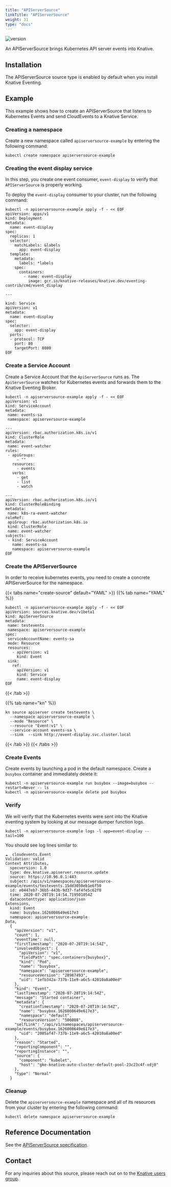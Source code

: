 ```yaml
---
title: "APIServerSource"
linkTitle: "APIServerSource"
weight: 31
type: "docs"
---
```


![version](https://img.shields.io/badge/API_Version-v1beta1-red?style=flat-square)

An APIServerSource brings Kubernetes API server events into Knative.

## Installation

The APIServerSource source type is enabled by default when you install Knative Eventing.

## Example

This example shows how to create an APIServerSource that listens to Kubernetes Events and
send CloudEvents to a Knative Service.

### Creating a namespace

Create a new namespace called `apiserversource-example` by entering the following
command:

```shell
kubectl create namespace apiserversource-example
```

### Creating the event display service

In this step, you create one event consumer, `event-display` to verify that
`APIServerSource` is properly working.

To deploy the `event-display` consumer to your cluster, run the following
command:

```shell
kubectl -n apiserversource-example apply -f - << EOF
apiVersion: apps/v1
kind: Deployment
metadata:
  name: event-display
spec:
  replicas: 1
  selector:
    matchLabels: &labels
      app: event-display
  template:
    metadata:
      labels: *labels
    spec:
      containers:
        - name: event-display
          image: gcr.io/knative-releases/knative.dev/eventing-contrib/cmd/event_display

---

kind: Service
apiVersion: v1
metadata:
  name: event-display
spec:
  selector:
    app: event-display
  ports:
  - protocol: TCP
    port: 80
    targetPort: 8080
EOF
```

### Create a Service Account

Create a Service Account that the `ApiServerSource` runs as. The
`ApiServerSource` watches for Kubernetes events and forwards them to the
Knative Eventing Broker.

```shell
kubectl -n apiserversource-example apply -f - << EOF
apiVersion: v1
kind: ServiceAccount
metadata:
 name: events-sa
 namespace: apiserversource-example

---
apiVersion: rbac.authorization.k8s.io/v1
kind: ClusterRole
metadata:
 name: event-watcher
rules:
 - apiGroups:
     - ""
   resources:
     - events
   verbs:
     - get
     - list
     - watch

---
apiVersion: rbac.authorization.k8s.io/v1
kind: ClusterRoleBinding
metadata:
 name: k8s-ra-event-watcher
roleRef:
 apiGroup: rbac.authorization.k8s.io
 kind: ClusterRole
 name: event-watcher
subjects:
 - kind: ServiceAccount
   name: events-sa
   namespace: apiserversource-example
EOF
```

### Create the APIServerSource

In order to receive kubernetes events, you need to create a concrete APIServerSource for the namespace.

{{< tabs name="create-source" default="YAML" >}}
{{% tab name="YAML" %}}
```shell
kubectl -n apiserversource-example apply -f - << EOF
apiVersion: sources.knative.dev/v1beta1
kind: ApiServerSource
metadata:
 name: testevents
 namespace: apiserversource-example
spec:
 serviceAccountName: events-sa
 mode: Resource
 resources:
   - apiVersion: v1
     kind: Event
 sink:
   ref:
     apiVersion: v1
     kind: Service
     name: event-display
EOF
```

{{< /tab >}}

{{% tab name="kn" %}}

```shell
kn source apiserver create testevents \
  --namespace apiserversource-example \
  --mode "Resource" \
  --resource "Event:v1" \
  --service-account events-sa \
  --sink  --sink http://event-display.svc.cluster.local
```

{{< /tab >}}
{{< /tabs >}}

### Create Events

Create events by launching a pod in the default namespace. Create a `busybox`
container and immediately delete it:

```shell
kubectl -n apiserversource-example run busybox --image=busybox --restart=Never -- ls
kubectl -n apiserversource-example delete pod busybox
```

### Verify

We will verify that the Kubernetes events were sent into the Knative eventing
system by looking at our message dumper function logs.

```shell
kubectl -n apiserversource-example logs -l app=event-display --tail=100
```

You should see log lines similar to:

```
☁️  cloudevents.Event
Validation: valid
Context Attributes,
  specversion: 1.0
  type: dev.knative.apiserver.resource.update
  source: https://10.96.0.1:443
  subject: /apis/v1/namespaces/apiserversource-example/events/testevents.15dd3050eb1e6f50
  id: e0447eb7-36b5-443b-9d37-faf4fe5c62f0
  time: 2020-07-28T19:14:54.719501054Z
  datacontenttype: application/json
Extensions,
  kind: Event
  name: busybox.1626008649e617e3
  namespace: apiserversource-example
Data,
  {
    "apiVersion": "v1",
    "count": 1,
    "eventTime": null,
    "firstTimestamp": "2020-07-28T19:14:54Z",
    "involvedObject": {
      "apiVersion": "v1",
      "fieldPath": "spec.containers{busybox}",
      "kind": "Pod",
      "name": "busybox",
      "namespace": "apiserversource-example",
      "resourceVersion": "28987493",
      "uid": "1efb342a-737b-11e9-a6c5-42010a8a00ed"
    },
    "kind": "Event",
    "lastTimestamp": "2020-07-28T19:14:54Z",
    "message": "Started container",
    "metadata": {
      "creationTimestamp": "2020-07-28T19:14:54Z",
      "name": "busybox.1626008649e617e3",
      "namespace": "default",
      "resourceVersion": "506088",
    "selfLink": "/api/v1/namespaces/apiserversource-example/events/busybox.1626008649e617e3",
      "uid": "2005af47-737b-11e9-a6c5-42010a8a00ed"
    },
    "reason": "Started",
    "reportingComponent": "",
    "reportingInstance": "",
    "source": {
      "component": "kubelet",
      "host": "gke-knative-auto-cluster-default-pool-23c23c4f-xdj0"
    },
    "type": "Normal"
  }
```

### Cleanup

Delete the `apiserversource-example` namespace and all of its resources from your
cluster by entering the following command:

```shell
kubectl delete namespace apiserversource-example
```

## Reference Documentation

See the [APIServerSource specification](../../reference/eventing/#sources.knative.dev/v1beta1.APIServerSource).

## Contact

For any inquiries about this source, please reach out on to the
[Knative users group](https://groups.google.com/forum/#!forum/knative-users).
